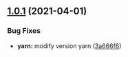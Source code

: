 ## [1.0.1](https://github.com/thotluna/components/compare/v1.0.0...v1.0.1) (2021-04-01)


### Bug Fixes

* **yarn:** modify version yarn ([3a666f6](https://github.com/thotluna/components/commit/3a666f69c0395c73a03e75642c701715ff8613da))
